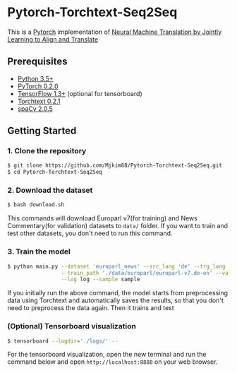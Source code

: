 # Pytorch-Torchtext-Seq2Seq
This is a [Pytorch](https://github.com/pytorch/pytorch)
implementation of [Neural Machine Translation by Jointly Learning to Align and Translate](https://arxiv.org/abs/1409.0473)


## Prerequisites
* [Python 3.5+](https://www.continuum.io/downloads)
* [PyTorch 0.2.0](http://pytorch.org/)
* [TensorFlow 1.3+](https://www.tensorflow.org/) (optional for tensorboard)
* [Torchtext 0.2.1](https://github.com/pytorch/text)
* [spaCy 2.0.5](https://spacy.io/)


## Getting Started
### 1. Clone the repository
```bash
$ git clone https://github.com/Mjkim88/Pytorch-Torchtext-Seq2Seq.git
$ cd Pytorch-Torchtext-Seq2Seq
```

### 2. Download the dataset
```bash
$ bash download.sh
```
This commands will download Europarl v7(for training) and News Commentary(for validation) datasets to `data/` folder. If you want to train and test other datasets, you don't need to run this command. 

### 3. Train the model 
```bash
$ python main.py --dataset 'europarl_news' --src_lang 'de' --trg_lang 'en' --data_path './data/' \
                 --train_path './data/europarl/europarl-v7.de-en' --val_path './data/news/news-commentary-v9.de-en' \
                 --log log --sample sample
```
If you initially run the above command, the model starts from preprocessing data using Torchtext and automatically saves the results, 
so that you don't need to preprocess the data again. Then it trains and test 

### (Optional) Tensorboard visualization 
```bash
$ tensorboard --logdir='./logs/' --
```
For the tensorboard visualization, open the new terminal and run the command below and open `http://localhost:8888` on your web browser.

